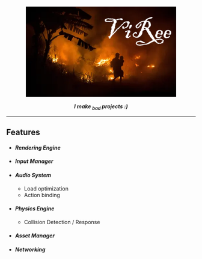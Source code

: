 <p align="center">
  <img src="./3000.png" alt="ViRee Banner" width="400px"/>
</p>
<p align="center">
  <i>
    <strong>I make <sub>bad</sub> projects :)</strong>
  </i>
</p>

***

## Features
* #### *Rendering Engine*

* #### *Input Manager*

* #### *Audio System*
  * Load optimization
  * Action binding

* #### *Physics Engine*
  * Collision Detection / Response

* #### *Asset Manager*

* #### *Networking*